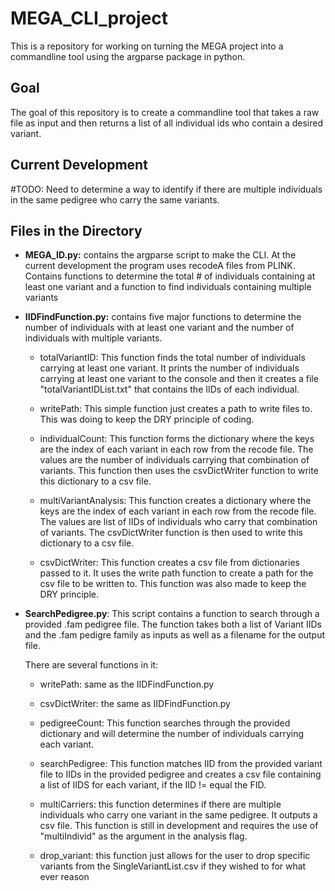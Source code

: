 # MEGA_CLI_project

This is a repository for working on turning the MEGA project into a commandline tool using the argparse package in python.

## Goal

The goal of this repository is to create a commandline tool that takes a raw file as input and then returns a list of all individual ids who contain a desired variant.

## Current Development

#TODO: Need to determine a way to identify if there are multiple individuals in the same pedigree who carry the same variants.

## Files in the Directory

- **MEGA_ID.py:** contains the argparse script to make the CLI. At the current development the program uses recodeA files from PLINK. Contains functions to determine the total # of individuals containing at least one variant and a function to find individuals containing multiple variants

- **IIDFindFunction.py:** contains five major functions to determine the number of individuals with at least one variant and the number of individuals with multiple variants.

  - totalVariantID: This function finds the total number of individuals carrying at least one variant. It prints the number of individuals carrying at least one variant to the console and then it creates a file "totalVariantIDList.txt" that contains the IIDs of each individual.

  * writePath: This simple function just creates a path to write files to. This was doing to keep the DRY principle of coding.

  * individualCount: This function forms the dictionary where the keys are the index of each variant in each row from the recode file. The values are the number of individuals carrying that combination of variants. This function then uses the csvDictWriter function to write this dictionary to a csv file.

  * multiVariantAnalysis: This function creates a dictionary where the keys are the index of each variant in each row from the recode file. The values are list of IIDs of individuals who carry that combination of variants. The csvDictWriter function is then used to write this dictionary to a csv file.

  * csvDictWriter: This function creates a csv file from dictionaries passed to it. It uses the write path function to create a path for the csv file to be written to. This function was also made to keep the DRY principle.

* **SearchPedigree.py**: This script contains a function to search through a provided .fam pedigree file. The function takes both a list of Variant IIDs and the .fam pedigre family as inputs as well as a filename for the output file.

  There are several functions in it:

  - writePath: same as the IIDFindFunction.py

  - csvDictWriter: the same as IIDFindFunction.py

  - pedigreeCount: This function searches through the provided dictionary and will determine the number of individuals carrying each variant.

  - searchPedigree: This function matches IID from the provided variant file to IIDs in the provided pedigree and creates a csv file containing a list of IIDS for each variant, if the IID != equal the FID.

  * multiCarriers: this function determines if there are multiple individuals who carry one variant in the same pedigree. It outputs a csv file. This function is still in development and requires the use of "multiIndivid" as the argument in the analysis flag.

  * drop_variant: this function just allows for the user to drop specific variants from the SingleVariantList.csv if they wished to for what ever reason
